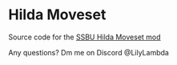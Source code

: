 # Hilda Moveset
Source code for the [SSBU Hilda Moveset mod](https://gamebanana.com/mods/361574)

Any questions? Dm me on Discord @LilyLambda
